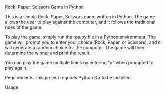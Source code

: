 Rock, Paper, Scissors Game in Python

This is a simple Rock, Paper, Scissors game written in Python. The game allows the user to play against the computer, and it follows the traditional rules of the game.

To play the game, simply run the rps.py file in a Python environment. The game will prompt you to enter your choice (Rock, Paper, or Scissors), and it will generate a random choice for the computer. The game will then determine the winner and print the result.

You can play the game multiple times by entering "y" when prompted to play again.

Requirements
This project requires Python 3.x to be installed.

Usage